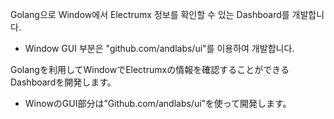 Golang으로 Window에서 Electrumx 정보를 확인할 수 있는 Dashboard를 개발합니다.
* Window GUI 부분은 "github.com/andlabs/ui"를 이용하여 개발합니다.

Golangを利用してWindowでElectrumxの情報を確認することができるDashboardを開発します。
* WinowのGUI部分は”Github.com/andlabs/ui”を使って開発します。
